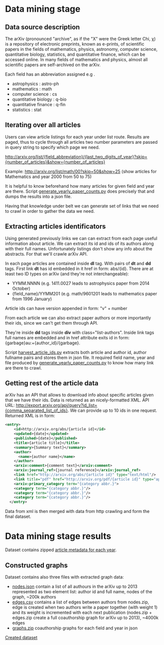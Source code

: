 Data mining stage
=================

Data source description
-----------------------

The arXiv (pronounced "archive", as if the "X" were the Greek letter Chi, χ) is a repository of electronic preprints, known as e-prints, of scientific papers in the fields of mathematics, physics, astronomy, computer science, quantitative biology, statistics, and quantitative finance, which can be accessed online. In many fields of mathematics and physics, almost all scientific papers are self-archived on the arXiv.

Each field has an abbreviation assigned e.g . 

- astrophysics : astro-ph
- mathematics : math
- computer science : cs
- quantitative biology : q-bio
- quantitative finance : q-fin
- statistics : stat

Iterating over all articles
---------------------------

Users can view article listings for each year under list route. Results are paged, thus to cycle through all articles two number parameters are passed in query string to specify which page we need.

http://arxiv.org/list/{field_abbreviation}/{last_two_digits_of_year}?skip={number_of_articles}&show={number_of_articles}

Example: http://arxiv.org/list/math/00?skip=50&show=25 (show articles for Mathematics and year 2000 from 50 to 75)

It is helpful to know beforehand how many articles for given field and year are there. Script [generate_yearly_paper_counts.py](../generate_yearly_paper_counts.py) does precisely that and dumps the results into a json file.

Having that knowledge under belt we can generate set of links that we need to crawl in order to gather the data we need.

Extracting articles identificators
----------------------------------

Using generated previously links we can can extract from each page useful information about article. We can extract its id and ids of its authors along with their full names. Unfortunately listings don't show any info about the abstracts. For that we'll crawle arXiv API.

In each page articles are contained inside __dl__ tag. With pairs of __dt__ and __dd__ tags. First link __dt__ has id embedded in it href in form: abs/{id}. There are at least two ID types on arXiv (and they're not interchangeable): 

- YYMM.NNNN (e.g. 1411.0027 leads to astrophysics paper from 2014 October)
- {field_name}/YYMM201 (e.g. math/9601201 leads to mathematics paper from 1996 January)

Article ids can have version appended in form: "v" + number

From each article we can also extract paper authors or more importantly their ids, since we can't get them through API.

They're inside __dd__ tags inside __div__ with class="list-authors". Inside link tags full names are embedded and in href attribute exits id in form: {garbage}au:+{author_id}/{garbage}.

Script [harvest_article_ids.py](../harvest_article_ids.py) extracts both article and author id, author fullname pairs and stores them in json file. It required field name, year and file produced by [generate_yearly_paper_counts.py](../generate_yearly_paper_counts.py) to know how many link are there to crawl.

Getting rest of the article data
--------------------------------

arXiv has an API that allows to download info about specific articles given that we have their ids. Data is returned as an nicely-formatted XML. API URL: http://export.arxiv.org/api/query?id_list={comma_separated_list_of_ids}. We can provide up to 10 ids in one request. Returned XML is in form:

```xml
<entry>
    <id>http://arxiv.org/abs/{article id}</id>
    <updated>{date}</updated>
    <published>{date}</published>
    <title>{article title}</title>
    <summary>{Summary text}</summary>
    <author>
      <name>{author name}</name>
    </author>
    <arxiv:comment>{comment text}</arxiv:comment>
    <arxiv:journal_ref>{journal reference}</arxiv:journal_ref>
    <link href="http://arxiv.org/abs/{article id}" type="text/html"/>
    <link title="pdf" href="http://arxiv.org/pdf/{article id}" type="application/pdf"/>
    <arxiv:primary_category term="{category abbr.}">
    <category term="{category abbr.}"/>
    <category term="{category abbr.}"/>
    <category term="{category abbr.}"/>
  </entry>
```

Data from xml is then merged with data from http crawling and form the final dataset.

Data mining stage results
=========================

Dataset contains zipped [article metadata for each year](https://drive.google.com/folderview?id=0B8yQRmV2S-ZLcS1oQXM0bzYxU1k&usp=sharing). 

Constructed graphs
-----------------

Dataset contains also three files with extracted graph data:
- [nodes.json](https://drive.google.com/file/d/0B8yQRmV2S-ZLWEEwczRGaVBmNTg/view?usp=sharing) contain a list of all authours in the arXiv up to 2013 represented as two element list: author id and full name, nodes of the graph, ~200k authors
- [edges.csv](https://drive.google.com/file/d/0B8yQRmV2S-ZLWTB1YUNsa3V3UFE/view?usp=sharing) contains a list of edges between authors from nodes.zip, edge is created when two authors write a paper together (with weight 1) and its weight is incremented with each next publication (nodes.zip + edges.zip create a full coauthorship graph for arXiv up to 2013), ~4000k edges
- [graphs.zip](https://drive.google.com/file/d/0B8yQRmV2S-ZLOTQwbHkzellvc1k/view?usp=sharing) coauthorship graphs for each field and year in json

[Created dataset](https://drive.google.com/folderview?id=0B8yQRmV2S-ZLQTVENmhycHVTM00&usp=sharing)

